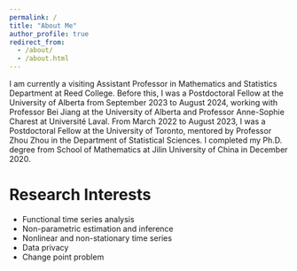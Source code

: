 ```yaml
---
permalink: /
title: "About Me"
author_profile: true
redirect_from: 
  - /about/
  - /about.html
---
```


I am currently a visiting Assistant Professor in Mathematics and Statistics Department at Reed College. Before this, I was a Postdoctoral Fellow at the University of Alberta from September 2023 to August 2024, working with Professor Bei Jiang at the University of Alberta and Professor Anne-Sophie Charest at Université Laval. From March 2022 to August 2023, I was a Postdoctoral Fellow at the University of Toronto, mentored by Professor Zhou Zhou in the Department of Statistical Sciences.
I completed my Ph.D. degree from School of Mathematics at Jilin University of China in December 2020.

Research Interests
======
- Functional time series analysis
- Non-parametric estimation and inference
- Nonlinear and non-stationary time series
- Data privacy
- Change point problem
